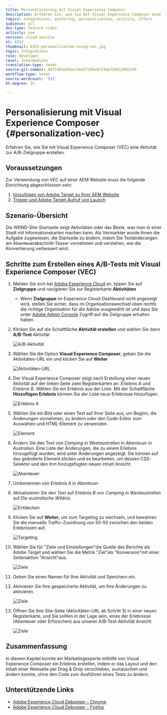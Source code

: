 ```yaml
---
title: Personalisierung mit Visual Experience Composer
description: Erfahren Sie, wie Sie mit Visual Experience Composer eine Adobe Target-Aktivität erstellen.
topics: integrations, authoring, personalization, activity, offers
audience: all
doc-type: feature video
activity: use
version: cloud-service
kt: 6352
thumbnail: 6352-personalization-using-vec.jpg
topic: Integrations
role: Developer
level: Intermediate
translation-type: tm+mt
source-git-commit: d9714b9a291ec3ee5f3dba9723de72bb120d2149
workflow-type: tm+mt
source-wordcount: '521'
ht-degree: 2%

---
```



# Personalisierung mit Visual Experience Composer {#personalization-vec}

Erfahren Sie, wie Sie mit Visual Experience Composer (VEC) eine Aktivität zur A/B-Zielgruppe erstellen.

## Voraussetzungen

Zur Verwendung von VEC auf einer AEM Website muss die folgende Einrichtung abgeschlossen sein:

1. [hinzufügen von Adobe Target zu Ihrer AEM Website](./add-target-launch-extension.md)
1. [Trigger und Adobe Target-Aufruf von Launch](./load-and-fire-target.md)

## Szenario-Übersicht

Die WKND-Site-Startseite zeigt Aktivitäten oder das Beste, was man in einer Stadt mit Informationskarten machen kann. Als Vermarkter wurde Ihnen die Aufgabe zugewiesen, die Startseite zu ändern, indem Sie Textänderungen am Abenteuerabschnitt-Teaser vornehmen und verstehen, wie die Konvertierung verbessert wird.

## Schritte zum Erstellen eines A/B-Tests mit Visual Experience Composer (VEC)

1. Melden Sie sich bei [Adobe Experience Cloud](https://experience.adobe.com/) an, tippen Sie auf __Zielgruppe__ und navigieren Sie zur Registerkarte __Aktivitäten__

   + Wenn __Zielgruppe__ im Experience Cloud-Dashboard nicht angezeigt wird, stellen Sie sicher, dass im Organisationswechsel oben rechts die richtige Organisation für die Adobe ausgewählt ist und dass Sie unter [Adobe Admin Console](https://adminconsole.adobe.com/) Zugriff auf die Zielgruppe erhalten haben.

1. Klicken Sie auf die Schaltfläche **Aktivität erstellen** und wählen Sie dann **A/B-Test** Aktivität

   ![A/B-Aktivität](assets/ab-target-activity.png)

1. Wählen Sie die Option **Visual Experience Composer**, geben Sie die Aktivitäten-URL ein und klicken Sie auf **Weiter**

   ![Aktivitäten-URL](assets/ab-test-url.png)

1. Der Visual Experience Composer zeigt nach Erstellung einer neuen Aktivität auf der linken Seite zwei Registerkarten an: *Erlebnis A* und *Erlebnis B*. Wählen Sie ein Erlebnis aus der Liste. Mit der Schaltfläche **Hinzufügen Erlebnis** können Sie der Liste neue Erlebnisse hinzufügen.

   ![Erlebnis A](assets/experience.png)

1. Wählen Sie ein Bild oder einen Text auf Ihrer Seite aus, um Beginn, die Änderungen vornehmen, zu ändern oder den Code-Editor zum Auswählen und HTML-Element zu verwenden.

   ![Element](assets/select-element.png)

1. Ändern Sie den Text von *Camping in Westaustralien* in *Abenteuer in Australien*. Eine Liste der Änderungen, die zu einem Erlebnis hinzugefügt wurden, wird unter Änderungen angezeigt. Sie können auf das geänderte Element klicken und es bearbeiten, um dessen CSS-Selektor und den ihm hinzugefügten neuen Inhalt Ansicht.

   ![Abenteuer](assets/adventures.png)

1. Umbenennen von *Erlebnis A* in *Abenteuer*
1. Aktualisieren Sie den Text auf *Erlebnis B* von *Camping in Westaustralien* auf *Die australische Wildnis*.

   ![Entdecken](assets/explore.png)

1. Klicken Sie auf **Weiter**, um zum Targeting zu wechseln, und bewahren Sie die manuelle Traffic-Zuordnung von 50-50 zwischen den beiden Erlebnissen auf.

   ![Targeting](assets/targeting.png)

1. Wählen Sie für &quot;Ziele und Einstellungen&quot;die Quelle des Berichte als Adobe Target und wählen Sie die Metrik &quot;Ziel&quot;als &quot;Konversion&quot;mit einer Seitenaktion &quot;Ansicht&quot;aus.

   ![Ziele](assets/goals.png)

1. Geben Sie einen Namen für Ihre Aktivität und Speichern ein.
1. Aktivieren Sie Ihre gespeicherte Aktivität, um Ihre Änderungen zu aktivieren.

   ![Ziele](assets/activate.png)

1. Öffnen Sie Ihre Site-Seite (Aktivitäten-URL ab Schritt 3) in einer neuen Registerkarte, und Sie sollten in der Lage sein, eines der Erlebnisse (Abenteuer oder Erforschen) aus unserer A/B-Test-Aktivität Ansicht.

   ![Ziele](assets/publish.png)

## Zusammenfassung

In diesem Kapitel konnte ein Marketingexperte mithilfe von Visual Experience Composer ein Erlebnis erstellen, indem er das Layout und den Inhalt einer Webseite per Drag &amp; Drop verschieben, austauschen und ändern konnte, ohne den Code zum Ausführen eines Tests zu ändern.

## Unterstützende Links

+ [Adobe Experience Cloud Debugger - Chrome](https://chrome.google.com/webstore/detail/adobe-experience-cloud-de/ocdmogmohccmeicdhlhhgepeaijenapj)
+ [Adobe Experience Cloud Debugger - Firefox](https://addons.mozilla.org/en-US/firefox/addon/adobe-experience-platform-dbg/)
